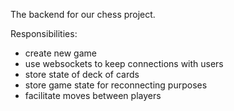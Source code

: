 The backend for our chess project.

Responsibilities:
- create new game
- use websockets to keep connections with users
- store state of deck of cards
- store game state for reconnecting purposes
- facilitate moves between players